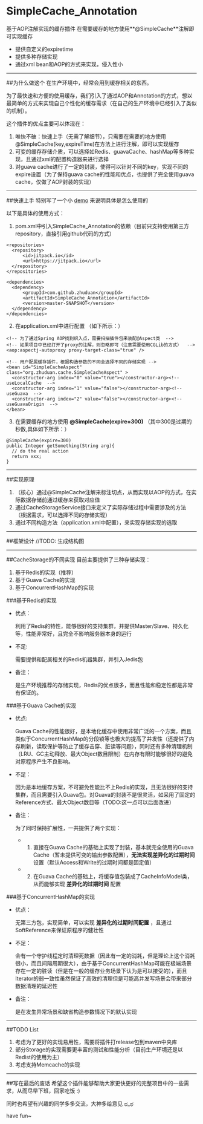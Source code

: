 # SimpleCache_Annotation
基于AOP注解实现的缓存插件
在需要缓存的地方使用**@SimpleCache**注解即可实现缓存
- 提供自定义的expiretime
- 提供多种存储实现
- 通过xml bean和AOP的方式来实现，侵入性小

---

##为什么做这个
在生产环境中，经常会用到缓存相关的东西。

为了最快速和方便的使用缓存，我们引入了通过AOP和Annotation的方式，想以最简单的方式来实现自己个性化的缓存需求（在自己的生产环境中已经引入了类似的机制）。

这个插件的优点主要可以体现在：

1. 唯快不破：快速上手（无需了解细节），只需要在需要的地方使用@SimpleCache(key,expireTime)在方法上进行注解，即可以实现缓存
2. 可变的缓存存储介质，可以选择如Redis、guavaCache、hashMap等多种实现，且通过xml的配置构造器来进行选择
3. 对guava cache进行了一定的封装，使得可以针对不同的key，实现不同的expire设置（为了保持guava cache的性能和优点，也提供了完全使用guava cache，仅做了AOP封装的实现）

---

##快速上手
特别写了一个小 [demo](https://github.com/zhuduan/SimpleCache_Demo) 来说明具体是怎么使用的


以下是具体的使用方式：

1. pom.xml中引入SimpleCache_Annotation的依赖（目前只支持使用第三方repository，直接引用github代码的方式）
```
<repositories>
  <repository>
      <id>jitpack.io</id>
      <url>https://jitpack.io</url>
  </repository>
</repositories>

<dependencies>  
  <dependency>
      <groupId>com.github.zhuduan</groupId>
      <artifactId>SimpleCache_Annotation</artifactId>
      <version>master-SNAPSHOT</version>
  </dependency>
</dependencies>
```

2. 在application.xml中进行配置   （如下所示：）
```
<!-- 为了通过Spring AOP找到织入点，需要扫描插件包来装配@Aspect类  -->
<!-- 如果项目中已经打开了proxy的注解，则忽略即可（注意需要使用CGLib的方式）  -->
<aop:aspectj-autoproxy proxy-target-class="true" />

<!-- 用户配属缓存插件，根据构造参数的不同会选择不同的存储实现 -->
<bean id="SimpleCacheAspect" class="org.zhuduan.cache.SimpleCacheAspect" >
  <constructor-arg index="0" value="true"></constructor-arg><!-- useLocalCache  -->
  <constructor-arg index="1" value="false"></constructor-arg><!-- useGuava  -->
  <constructor-arg index="2" value="false"></constructor-arg><!-- useGuavaOrigin  -->
</bean>
```

3. 在需要缓存的地方使用 **@SimpleCache(expire=300)**   （其中300是过期的秒数,具体如下所示：）
```
@SimpleCache(expire=300)
public Integer getSomething(String arg){
  // do the real action
  return xxx;
}
```

---

##实现原理
1. （核心）通过@SimpleCache注解来标注切点，从而实现以AOP的方式，在实际数据存储前通过缓存来获取对应值
2. 通过CacheStorageService接口来定义了实际存储过程中需要涉及的方法（根据需求，可以选择不同的存储实现）
3. 通过不同构造方法（application.xml中配置），来实现存储实现的选取

---

##框架设计
//TODO: 生成结构图

---

##CacheStorage的不同实现
目前主要提供了三种存储实现：
1. 基于Redis的实现（推荐）
2. 基于Guava Cache的实现
3. 基于ConcurrentHashMap的实现

###基于Redis的实现
- 优点：

  利用了Redis的特性，能够很好的支持集群，并提供Master/Slave、持久化等，性能非常好，且完全不影响服务器本身的运行

- 不足:  

  需要提供和配属相关的Redis机器集群，并引入Jedis包

- 备注：

  是生产环境推荐的存储实现，Redis的优点很多，而且性能和稳定性都是非常有保证的。

###基于Guava Cache的实现
- 优点:

  Guava Cache的性能很好，是本地化缓存中使用非常广泛的一个方案，而且类似于ConcurrentHashMap的分段锁等也极大的提高了并发性（还提供了内存刷新，读取保护等防止了缓存击穿、脏读等问题），同时还有多种清理机制（LRU、GC主动释放、最大Object数目限制）在内存有限时能够很好的避免对原程序产生不良影响。

- 不足：

  因为是本地缓存方案，不可避免性能比不上Redis的实现，且无法很好的支持集群，而且需要引入Guava包。对Guava的封装不是很灵活，如采用了固定的Reference方式、最大Object数目等（TODO:这一点可以后面改进）

- 备注：

  为了同时保持扩展性，一共提供了两个实现：
  - 1. 直接在Guava Cache的基础上实现了封装，基本就完全使用的Guava Cache（暂未提供可变的输出参数配置），**无法实现差异化的过期时间** 设置（默认Access和Write的过期时间都是固定值）
  - 2. 在Guava Cache的基础上，将缓存值包装成了CacheInfoModel类，从而能够实现 **差异化的过期时间** 配置

###基于ConcurrentHashMap的实现
- 优点：

  无第三方包，实现简单，可以实现 **差异化的过期时间配置** ，且通过SoftReference来保证原程序的健壮性

- 不足：

  会有一个守护线程定时清理死数据（因此有一定的消耗，但是理论上这个消耗很小，而且间隔周期很大），由于基于ConcurrentHashMap可能在极端场景存在一定的脏读（但是在一般的缓存业务场景下认为是可以接受的），而且Iterator的弱一致性虽然保证了高效的清理但是可能高并发写场景会带来部分数据清理的延迟性

- 备注：

  是在发生异常场景和缺省构造参数情况下的默认实现


---

##TODO List
1. 考虑为了更好的实现易用性，需要将插件打release包到maven中央库
2. 部分Storage的实现需要更丰富的测试和性能分析（目前生产环境还是以Redist的使用为主）
3. 考虑支持Memcache的实现

---

##写在最后的废话
希望这个插件能够帮助大家更快更好的完整项目中的一些需求，从而尽早下班，回家吃饭 :)

同时也希望有兴趣的同学多多交流，大神多给意见 ಥ_ಥ

have fun~
